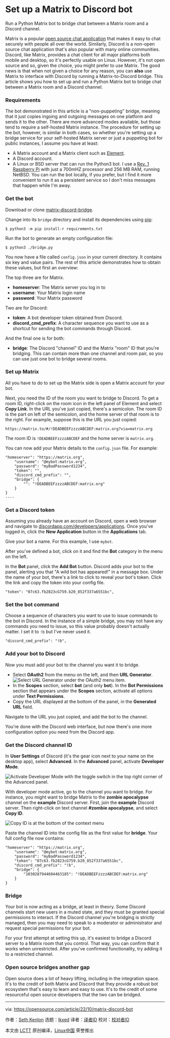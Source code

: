 [#]: subject: "Set up a Matrix to Discord bot"
[#]: via: "https://opensource.com/article/22/10/matrix-discord-bot"
[#]: author: "Seth Kenlon https://opensource.com/users/seth"
[#]: collector: "lkxed"
[#]: translator: " "
[#]: reviewer: " "
[#]: publisher: " "
[#]: url: " "

Set up a Matrix to Discord bot
======

Run a Python Matrix bot to bridge chat between a Matrix room and a Discord channel.

Matrix is a popular [open source chat application][1] that makes it easy to chat securely with people all over the world. Similarly, Discord is a non-open source chat application that's also popular with many online communities. Discord, like Matrix, provides a chat client for all major platforms both mobile and desktop, so it's perfectly usable on Linux. However, it's not open source and so, given the choice, you might prefer to use Matrix. The good news is that when not given a choice for any reason, you can **also** use Matrix to interface with Discord by running a Matrix-to-Discord bridge. This article shows you how to set up and run a Python Matrix bot to bridge chat between a Matrix room and a Discord channel.

### Requirements

The bot demonstrated in this article is a "non-puppeting" bridge, meaning that it just copies ingoing and outgoing messages on one platform and sends it to the other. There are more advanced modes available, but those tend to require a self-hosted Matrix instance. The procedure for setting up the bot, however, is similar in both cases, so whether you're setting up a bridge service for your self-hosted Matrix server or just a puppeting bot for public instances, I assume you have at least:

- A Matrix account and a Matrix client such as [Element][2].
- A Discord account.
- A Linux or BSD server that can run the Python3 bot. I use a [Rev. 1 Raspberry Pi][3] with just a 700mHZ processor and 256 MB RAM, running NetBSD. You can run the bot locally, if you prefer, but I find it more convenient to run it as a persistent service so I don't miss messages that happen while I'm away.

### Get the bot

Download or clone [matrix-discord-bridge][4].

Change into its `bridge` directory and install its dependencies using [pip][5]:

```
$ python3 -m pip install-r requirements.txt
```

Run the bot to generate an empty configuration file:

```
$ python3 ./bridge.py
```

You now have a file called `config.json` in your current directory. It contains six key and value pairs. The rest of this article demonstrates how to obtain these values, but first an overview:

The top three are for Matrix.

- **homeserver**: The Matrix server you log in to
- **username**: Your Matrix login name
- **password**: Your Matrix password

Two are for Discord:

- **token**: A bot developer token obtained from Discord.
- **discord_cmd_prefix**: A character sequence you want to use as a shortcut for sending the bot commands through Discord.

And the final one is for both:

- **bridge**: The Discord "channel" ID and the Matrix "room" ID that you're bridging. This can contain more than one channel and room pair, so you can use just one bot to bridge several rooms.

### Set up Matrix

All you have to do to set up the Matrix side is open a Matrix account for your bot.

Next, you need the ID of the room you want to bridge to Discord. To get a room ID, right-click on the room icon in the left panel of Element and select **Copy Link**. In the URL you've just copied, there's a semicolon. The room ID is the part on left of the semicolon, and the home server of that room is to the right. For example, suppose this is the URL you just copied:

```
https://matrix.to/#/!DEADBEEFzzzzABCDEF:matrix.org?via=matrix.org
```

The room ID is `!DEADBEEFzzzzABCDEF` and the home server is `matrix.org`.

You can now add your Matrix details to the `config.json` file. For example:

```
"homeserver": "https://matrix.org",
    "username": "@mybot:matrix.org",
    "password": "myBadPassword1234",
    "token": "",
    "discord_cmd_prefix": "",
    "bridge": {
        "": "!DEADBEEFzzzzABCDEF:matrix.org"
    }
}
----
```

### Get a Discord token

Assuming you already have an account on Discord, open a web browser and navigate to [discordapp.com/developers/applications][6]. Once you've logged in, click the **New Application** button in the **Applications** tab.

Give your bot a name. For this example, I use `mybot`.

After you've defined a bot, click on it and find the **Bot** category in the menu on the left.

In the **Bot** panel, click the **Add Bot** button. Discord adds your bot to the panel, alerting you that "A wild bot has appeared!" in a message box. Under the name of your bot, there's a link to click to reveal your bot's token. Click the link and copy the token into your config file.

```
"token": "07c63.fb2823cG759.b20_852f337a6551bc",
```

### Set the bot command

Choose a sequence of characters you want to use to issue commands to the bot in Discord. In the instance of a simple bridge, you may not have any commands you need to issue, so this value probably doesn't actually matter. I set it to `!b` but I've never used it.

```
"discord_cmd_prefix": "!b",
```

### Add your bot to Discord

Now you must add your bot to the channel you want it to bridge.

- Select **OAuth2** from the menu on the left, and then **URL Generator**.![Select URL Generator under the OAuth2 menu item.][7]
- In the **Scopes** section, select **bot** (and only **bot**). In the **Bot Permissions** section that appears under the **Scopes** section, activate all options under **Text Permissions**.
- Copy the URL displayed at the bottom of the panel, in the **Generated URL** field.

Navigate to the URL you just copied, and add the bot to the channel.

You're done with the Discord web interface, but now there's one more configuration option you need from the Discord app.

### Get the Discord channel ID

In **User Settings** of Discord (it's the gear icon next to your name on the desktop app), select **Advanced**. In the **Advanced** panel, activate **Developer Mode**.

![Activate Developer Mode with the toggle switch in the top right corner of the Advanced panel.][8]

With developer mode active, go to the channel you want to bridge. For instance, you might want to bridge Matrix to the **zombie apocalypse** channel on the **example** Discord server. First, join the **example** Discord server. Then right-click on text channel **#zombie apocalypse**, and select **Copy ID**.

![Copy ID is at the bottom of the context menu][9]

Paste the channel ID into the config file as the first value for **bridge**. Your full config file now contains:

```
"homeserver": "https://matrix.org",
    "username": "@mybot:matrix.org",
    "password": "myBadPassword1234",
    "token": "07c63.fb2823cG759.b20_852f337a6551bc",
    "discord_cmd_prefix": "!b",
    "bridge": {
        "1030287944604463185": "!DEADBEEFzzzzABCDEF:matrix.org"
    }
}
```

### Bridge

Your bot is now acting as a bridge, at least in theory. Some Discord channels start new users in a muted state, and they must be granted special permissions to interact. If the Discord channel you're bridging is strictly managed, then you may need to speak to a moderator or administrator and request special permissions for your bot.

For your first attempt at setting this up, it's easiest to bridge a Discord server to a Matrix room that you control. That way, you can confirm that it works when unrestricted. After you've confirmed functionality, try adding it to a restricted channel.

### Open source bridges another gap

Open source does a lot of heavy lifting, including in the integration space. It's to the credit of both Matrix and Discord that they provide a robust bot ecosystem that's easy to learn and easy to use. It's to the credit of some resourceful open source developers that the two can be bridged.

--------------------------------------------------------------------------------

via: https://opensource.com/article/22/10/matrix-discord-bot

作者：[Seth Kenlon][a]
选题：[lkxed][b]
译者：[译者ID](https://github.com/译者ID)
校对：[校对者ID](https://github.com/校对者ID)

本文由 [LCTT](https://github.com/LCTT/TranslateProject) 原创编译，[Linux中国](https://linux.cn/) 荣誉推出

[a]: https://opensource.com/users/seth
[b]: https://github.com/lkxed
[1]: https://opensource.com/alternatives/slack
[2]: https://element.io
[3]: https://opensource.com/article/19/3/netbsd-raspberry-pi
[4]: https://github.com/git-bruh/matrix-discord-bridge
[5]: https://opensource.com/article/19/11/python-pip-cheat-sheet
[6]: https://discordapp.com/developers/applications/
[7]: https://opensource.com/sites/default/files/2022-10/discord-oauth2.webp
[8]: https://opensource.com/sites/default/files/2022-10/discord-developer-mode.webp
[9]: https://opensource.com/sites/default/files/2022-10/discord-channel-id.webp
